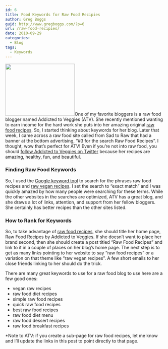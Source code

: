 ```yaml
---
id: 6
title: Food Keywords for Raw Food Recipies
author: Greg Boggs
guid: http://www.gregboggs.com/?p=6
url: /raw-food-recipies/
date: 2010-09-29
categories:
  - Blog
tags:
  - Keywords
---
```

<a href="http://www.gregboggs.com/raw-food-recipies/addictedtoveggies/" rel="attachment wp-att-125"><img class="alignleft size-full wp-image-125" title="addictedtoveggies" src="http://www.gregboggs.com/wp-content/uploads/2010/09/addictedtoveggies.jpg" alt="" width="220" height="165" /></a>One of my favorite bloggers is a raw food blogger named Addicted to Veggies (ATV). She recently mentioned wanting to earn income for the hard work she puts into her amazing original [raw food recipes][1]. So, I started thinking about keywords for her blog. Later that week, I came across a raw food site called from Sad to Raw that had a banner at the bottom advertising, &#8220;#3 for the search Raw Food Recipes&#8221;. I thought, wow that&#8217;s perfect for ATV! Even if you&#8217;re not into raw food, you should [follow Addicted to Veggies on Twitter][2] because her recipes are amazing, healthy, fun, and beautiful.

### Finding Raw Food Keywords

So, I used the [Google keyword tool][3] to search for the phrases raw food recipes and [raw vegan recipes][1]. I set the search to &#8220;exact match&#8221; and I was quickly amazed by how many people were searching for these terms. While the other websites in the searches are optimized, ATV has a great blog, and she draws a lot of links, attention, and support from her fellow bloggers. She certainly has better recipes than the other sites listed.

### How to Rank for Keywords

So, to take advantage of [raw food recipes][1], she should title her home page, Raw Food Recipes by Addicted to Veggies. If she doesn&#8217;t want to place her brand second, then she should create a post titled &#8220;Raw Food Recipes&#8221; and link to it in a couple of places on her blog&#8217;s home page. The next step is to get as many links pointing to her website to say &#8220;raw food recipes&#8221; or a variation on that theme like &#8220;raw vegan recipes&#8221;. A few short emails to her close friends linking to her should do the trick.

There are many great keywords to use for a raw food blog to use here are a few good ones:

  * vegan raw recipes
  * raw food diet recipes
  * simple raw food recipes
  * quick raw food recipes
  * best raw food recipes
  * raw food diet menu
  * raw food dessert recipes
  * raw food breakfast recipes

*Note to ATV: if you create a sub-page for raw food recipes, let me know and I&#8217;ll update the links in this post to point directly to that page.

 [1]: http://www.addictedtoveggies.com/
 [2]: http://twitter.com/Atvdailyfix
 [3]: https://adwords.google.com/select/KeywordToolExternal